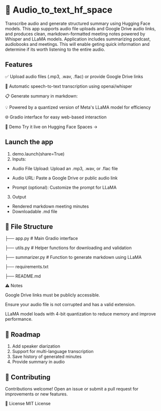 # 📝 Audio_to_text_hf_space
Transcribe audio and generate structured summary using Hugging Face models.
This app supports audio file uploads and Google Drive audio links, and produces clean, markdown-formatted meeting notes powered by Whisper and LLaMA models.
Application includes summarizing podcast, audiobooks and meetings. This will enable geting quick information and determine if its worth listening to the entire audio.
<!-- Optional: add a screenshot or GIF of the interface -->

## Features
✅ Upload audio files (.mp3, .wav, .flac) or provide Google Drive links

🧠 Automatic speech-to-text transcription using openai/whisper

📋 Generate summary in markdown:

💡 Powered by a quantized version of Meta's LLaMA model for efficiency

🌐 Gradio interface for easy web-based interaction

🚀 Demo
Try it live on Hugging Face Spaces →

## Launch the app
1. demo.launch(share=True)
2. Inputs:
 - Audio File Upload: Upload an .mp3, .wav, or .flac file

 - Audio URL: Paste a Google Drive or public audio link

 - Prompt (optional): Customize the prompt for LLaMA

3. Output
 - Rendered markdown meeting minutes
 - Downloadable .md file
 

## 📁 File Structure

├── app.py              # Main Gradio interface

├── utils.py            # Helper functions for downloading and validation

├── summarizer.py # Function to generate markdown using LLaMA

├── requirements.txt

├── README.md

⚠️ Notes

Google Drive links must be publicly accessible.

Ensure your audio file is not corrupted and has a valid extension.

LLaMA model loads with 4-bit quantization to reduce memory and improve performance.

## 📌 Roadmap
 1. Add speaker diarization
 2. Support for multi-language transcription
 3. Save history of generated minutes
 4. Provide summary in audio

## 🤝 Contributing
Contributions welcome! Open an issue or submit a pull request for improvements or new features.

📜 License
MIT License

